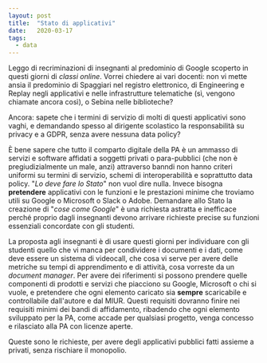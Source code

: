 ```yaml
---
layout: post
title:  "Stato di applicativi"
date:   2020-03-17
tags:
  - data
---
```


Leggo di recriminazioni di insegnanti al predominio di Google scoperto in questi giorni di *classi online*. Vorrei chiedere ai vari docenti: non vi mette ansia il predominio di Spaggiari nel registro elettronico, di Engineering e Replay negli applicativi e nelle infrastrutture telematiche (sì, vengono chiamate ancora così), o Sebina nelle biblioteche?

Ancora: sapete che i termini di servizio di molti di questi applicativi sono vaghi, e demandando spesso al dirigente scolastico la responsabilità su privacy e a GDPR, senza avere nessuna data policy?

È bene sapere che tutto il comparto digitale della PA è un ammasso di servizi e software affidati a soggetti privati o para-pubblici (che non è pregiudizialmente un male, anzi) attraverso banndi non hanno criteri uniformi su termini di servizio, schemi di interoperabilità e soprattutto data policy. "*Lo deve fare lo Stato*" non vuol dire nulla. Invece bisogna **pretendere** applicativi con le funzioni e le prestazioni minime che troviamo utili su Google o Microsoft o Slack o Adobe. Demandare allo Stato la creazione di "*cose come Google*" è una richiesta astratta e inefficace perché proprio dagli insegnanti devono arrivare richieste precise su funzioni essenziali concordate con gli studenti.

La proposta agli insegnanti è di usare questi giorni per individuare con gli studenti quello che vi manca per condividere i documenti e i dati, come deve essere un sistema di videocall, che cosa vi serve per avere delle metriche su tempi di apprendimento e di attività, cosa vorreste da un *document manager*. Per avere dei riferimenti si possono prendere quelle componenti di prodotti e servizi che piacciono su Google, Microsoft o chi si vuole, e pretendere che ogni elemento caricato sia **sempre** scaricabile e controllabile dall'autore e dal MIUR. Questi requisiti dovranno finire nei requisiti minimi dei bandi di affidamento, ribadendo che ogni elemento sviluppato per la PA, come accade per qualsiasi progetto, venga concesso e rilasciato alla PA con licenze aperte.

Queste sono le richieste, per avere degli applicativi pubblici fatti assieme a privati, senza rischiare il monopolio.
